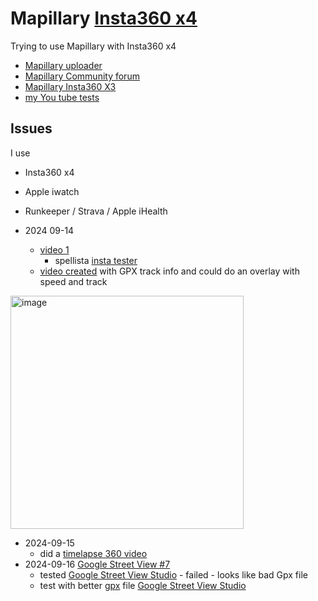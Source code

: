 # Mapillary [Insta360 x4](https://store.insta360.com/product/x4?c=2994&from=banner)
Trying to use Mapillary with Insta360 x4

* [Mapillary uploader](https://www.mapillary.com/desktop-uploader)
* [Mapillary Community forum](https://forum.mapillary.com/)
* [Mapillary Insta360 X3](https://help.mapillary.com/hc/en-us/articles/11951588568604-Insta360-X3)
* [my You tube tests](https://www.youtube.com/playlist?list=PLNWUKRLAYDeQEKPJTXQJhq5UrO-f3_BWn)

## Issues
I use 
* Insta360 x4
* Apple iwatch
* Runkeeper / Strava / Apple iHealth

* 2024 09-14
  * [video 1](https://youtube.com/shorts/OCSosys9BvA?si=es2N8VkPmFnFy4P8)
    * spellista [insta tester](https://www.youtube.com/playlist?list=PLNWUKRLAYDeQEKPJTXQJhq5UrO-f3_BWn) 
  * [video created](https://youtube.com/shorts/8hcf_3JK2Ao?si=mRJd9hqeFe96mDqU) with GPX track info and could do an overlay with speed and track
<img width="373" alt="image" src="https://github.com/user-attachments/assets/bfcbf583-d495-4a38-b68d-7486b54ad894">

* 2024-09-15
  * did a [timelapse 360 video](https://youtu.be/G-HyjRn2dDI)
* 2024-09-16 [Google Street View #7](https://github.com/salgo60/MapillaryInsta360/issues/7)
  * tested [Google Street View Studio](https://streetviewstudio.maps.google.com/) - failed - looks like bad Gpx file
  * test with better [gpx](https://github.com/salgo60/MapillaryInsta360/blob/main/data/Akalla%20jogg%2020240915.gpx) file [Google Street View Studio](https://streetviewstudio.maps.google.com/?id=MTA2MTQ3MTk0ODAzNTg5Mjk2MzEwLzE3MjY0NzE0OTY4NzQvMDlmYzI3MzdlYjNhYzBjZmZkODdhNDQwM2E4ZGYzOGY)
